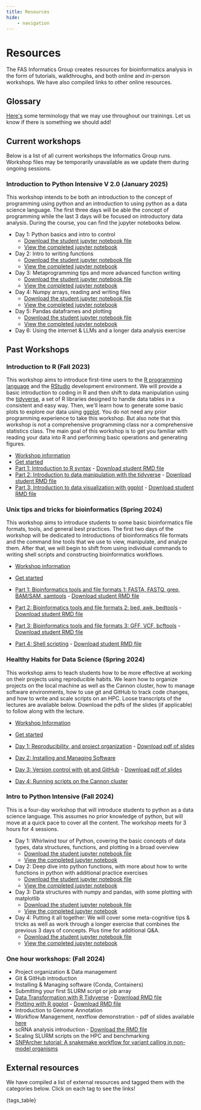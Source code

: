```yaml
---
title: Resources
hide:
    - navigation
---
```


<style>
    .md-sidebar--secondary {{
        order: 0;
    }}
</style>

# Resources

The FAS Informatics Group creates resources for bioinformatics analysis in the form of tutorials, walkthroughs, and both online and in-person workshops. We have also compiled links to other online resources.

## Glossary

[Here's](glossary.md) some terminology that we may use throughout our trainings. Let us know if there is something we should add!

## Current workshops

Below is a list of all current workshops the Informatics Group runs. Workshop files may be temporarily unavailable as we update them during ongoing sessions.

### Introduction to Python Intensive V 2.0 (January 2025)

This workshop intends to be both an introduction to the concept of programming using python and an introduction to using python as a data science language. The first three days will be able the concept of programming while the last 3 days will be focused on introductory data analysis. During the course, you can find the jupyter notebooks below. 

- Day 1: Python basics and intro to control 
    - [Download the student jupyter notebook file](Workshops/2025-Spring/Python/Python-Day1-student.ipynb)
    - [View the completed jupyter notebook](Workshops/2025-Spring/Python/Python-Day1.ipynb)
- Day 2: Intro to writing functions
    - [Download the student jupyter notebook file](Workshops/2025-Spring/Python/Python-Day2-student.ipynb)
    - [View the completed jupyter notebook](Workshops/2025-Spring/Python/Python-Day2.ipynb)
- Day 3: Metaprogramming tips and more advanced function writing
    - [Download the student jupyter notebook file](Workshops/2025-Spring/Python/Python-Day3-student.ipynb)
    - [View the completed jupyter notebook](Workshops/2025-Spring/Python/Python-Day3.ipynb)
- Day 4: Numpy arrays, reading and writing files
    - [Download the student jupyter notebook file](Workshops/2025-Spring/Python/Python-Day4-student.ipynb)
    - [View the completed jupyter notebook](Workshops/2025-Spring/Python/Python-Day4.ipynb)
- Day 5: Pandas dataframes and plotting
    - [Download the student jupyter notebook file](Workshops/2025-Spring/Python/Python-Day5-student.ipynb)
    - [View the completed jupyter notebook](Workshops/2025-Spring/Python/Python-Day5.ipynb)
- Day 6: Using the internet & LLMs and a longer data analysis exercise

## Past Workshops

### Introduction to R (Fall 2023)

This workshop aims to introduce first-time users to the [R programming language](https://www.r-project.org/) and the [RStudio](https://posit.co/download/rstudio-desktop/) development environment. We will provide a basic introduction to coding in R and then shift to data manipulation using the [tidyverse](https://www.tidyverse.org/), a set of R libraries designed to handle data tables in a consistent and easy way. Then, we'll learn how to generate some basic plots to explore our data using [ggplot](https://ggplot2.tidyverse.org/). You do not need any prior programming experience to take this workshop. But also note that this workshop is not a comprehensive programming class nor a comprehensive statistics class. The main goal of this workshop is to get you familiar with reading your data into R and performing basic operations and generating figures.

- [Workshop information](Workshops/2023-Fall/R/index.html)
- [Get started](Workshops/2023-Fall/R/start.html)
- [Part 1: Introduction to R syntax](Workshops/2023-Fall/R/R-workshop-2023-Part1.md) - [Download student RMD file](Workshops/2023-Fall/R/R-workshop-2023-Part1-student.Rmd)
- [Part 2: Introduction to data manipulation with the tidyverse](Workshops/2023-Fall/R/R-workshop-2023-Part2.md) - [Download student RMD file](Workshops/2023-Fall/R/R-workshop-2023-Part2-student.Rmd)
- [Part 3: Introduction to data visualization with ggplot](Workshops/2023-Fall/R/R-workshop-2023-Part3.md) - [Download student RMD file](Workshops/2023-Fall/R/R-workshop-2023-Part3-student.Rmd)

### Unix tips and tricks for bioinformatics (Spring 2024)

This workshop aims to introduce students to some basic bioinformatics file formats, tools, and general best practices. The first two days of the workshop will be dedicated to introductions of bioinformatics file formats and the command line tools that we use to view, manipulate, and analyze them. After that, we will begin to shift from using individual commands to writing shell scripts and constructing bioinformatics workflows.

- [Workshop information](https://harvardinformatics.github.io/workshops/2024-spring/biotips/)
- [Get started](https://harvardinformatics.github.io/workshops/2024-spring/biotips/start.html)

- [Part 1: Bioinformatics tools and file formats 1: FASTA, FASTQ, grep, BAM/SAM, samtools](Workshops/2024-Spring/Unix/Biotips-workshop-2024-Day1.md) - [Download student RMD file](Workshops/2024-Spring/Unix/Biotips-workshop-2024-Day1-student.Rmd) 
- [Part 2: Bioinformatics tools and file formats 2: bed, awk, bedtools](Workshops/2024-Spring/Unix/Biotips-workshop-2024-Day2.md) - [Download student RMD file](Workshops/2024-Spring/Unix/Biotips-workshop-2024-Day2-student.Rmd)
- [Part 3: Bioinformatics tools and file formats 3: GFF, VCF, bcftools](Workshops/2024-Spring/Unix/Biotips-workshop-2024-Day3.md) - [Download student RMD file](Workshops/2024-Spring/Unix/Biotips-workshop-2024-Day3-student.Rmd)
- [Part 4: Shell scripting](Workshops/2024-Spring/Unix/Biotips-workshop-2024-Day4.md) - [Download student RMD file](Workshops/2024-Spring/Unix/Biotips-workshop-2024-Day4-student.Rmd)

### Healthy Habits for Data Science (Spring 2024)

This workshop aims to teach students how to be more effective at working on their projects using reproducible habits. We learn how to organize projects on the local machine as well as the Cannon cluster, how to manage software environments, how to use git and GitHub to track code changes, and how to write and scale scripts on an HPC. Loose transcripts of the lectures are available below. Download the pdfs of the slides (if applicable) to follow along with the lecture. 

- [Workshop Information](https://harvardinformatics.github.io/workshops/2024-spring/healthy_habits/)
- [Get started](https://harvardinformatics.github.io/workshops/2024-spring/healthy_habits/start.html)

- [Day 1: Reproducibility, and project organization](Workshops/2024-Spring/Healthy/healthy_habits_day1.md) - [Download pdf of slides](Workshops/2024-Spring/Healthy/healthy_habits_day1_ppt.pdf)
- [Day 2: Installing and Managing Software](Workshops/2024-Spring/Healthy/healthy_habits_day2.md)
- [Day 3: Version control with git and GitHub](Workshops/2024-Spring/Healthy/healthy_habits_day3.md) - [Download pdf of slides](Workshops/2024-Spring/Healthy/healthy_habits_day3_ppt.pdf)
- [Day 4: Running scripts on the Cannon cluster](Workshops/2024-Spring/Healthy/healthy_habits_day4.md)

### Intro to Python Intensive (Fall 2024)

This is a four-day workshop that will introduce students to python as a data science language. This assumes no prior knowledge of python, but will move at a quick pace to cover all the content. The workshop meets for 3 hours for 4 sessions. 

- Day 1: Whirlwind tour of Python, covering the basic concepts of data types, data structures, functions, and plotting in a broad overview 
    - [Download the student jupyter notebook file](Workshops/2024-Fall/Python/Python-Day1-student.ipynb)
    - [View the completed jupyter notebook](Workshops/2024-Fall/Python/Python-Day1.ipynb)
- Day 2: Deep dive into python functions, with more about how to write functions in python with additional practice exercises
    - [Download the student jupyter notebook file](Workshops/2024-Fall/Python/Python-Day2-student.ipynb)
    - [View the completed jupyter notebook](Workshops/2024-Fall/Python/Python-Day2.ipynb)
- Day 3: Data structures with numpy and pandas, with some plotting with matplotlib
    - [Download the student jupyter notebook file](Workshops/2024-Fall/Python/Python-Day3-student.ipynb)
    - [View the completed jupyter notebook](Workshops/2024-Fall/Python/Python-Day3.ipynb)
- Day 4: Putting it all together: We will cover some meta-cognitive tips & tricks as well as work through a longer exercise that combines the previous 3 days of concepts. Plus time for additional Q&A. 
    - [Download the student jupyter notebook file](Workshops/2024-Fall/Python/Python-Day4-student.ipynb)
    - [View the completed jupyter notebook](Workshops/2024-Fall/Python/Python-Day4.ipynb)

### One hour workshops: (Fall 2024)

- Project organization & Data management
- Git & GitHub introduction
- Installing & Managing software (Conda, Containers)
- Submitting your first SLURM script or job array
- [Data Transformation with R Tidyverse](Workshops/2024-Fall/R_tidyverse_revised.md) - [Download RMD file](Workshops/2024-Fall/R_tidyverse_revised.Rmd)
- [Plotting with R ggplot](Workshops/2024-Fall/R_ggplot_revised.md) - [Download RMD file](Workshops/2024-Fall/R_ggplot_revised.Rmd)
- Introduction to Genome Annotation
- Workflow Management, nextflow demonstration - pdf of slides available [here](Workshops/2024-Fall/Workflow_managers.pdf)
- scRNA analysis introduction - [Download the RMD file](Workshops/2024-Fall/SinglecellRNAseq.Rmd)
- Scaling SLURM scripts on the HPC and benchmarking
- <a href="Workshops/2024-Fall/snparcher-tutorial-202412.pdf" target="_blank">SNPArcher tutorial: A snakemake workflow for variant calling in non-model organisms</a>

## External resources

We have compiled a list of external resources and tagged them with the categories below. Click on each tag to see the links!

{tags_table}